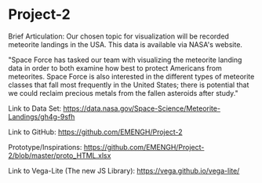# Project-2


Brief Articulation:  Our chosen topic for visualization will be recorded meteorite landings in the USA.  This data is available via NASA's website.

"Space Force has tasked our team with visualizing the meteorite landing data in order to both examine how best to protect Americans from meteorites.  Space Force is also interested in the different types of meteorite classes that fall most frequently in the United States; there is potential that we could reclaim precious metals from the fallen asteroids after study."

Link to Data Set: https://data.nasa.gov/Space-Science/Meteorite-Landings/gh4g-9sfh

Link to GitHub: https://github.com/EMENGH/Project-2

Prototype/Inspirations: https://github.com/EMENGH/Project-2/blob/master/proto_HTML.xlsx

Link to Vega-Lite (The new JS Library): https://vega.github.io/vega-lite/


